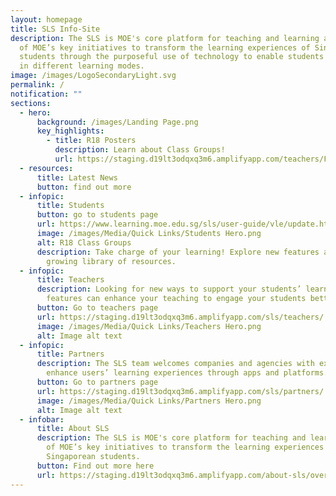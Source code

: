 ```yaml
---
layout: homepage
title: SLS Info-Site
description: The SLS is MOE's core platform for teaching and learning and is one
  of MOE’s key initiatives to transform the learning experiences of Singaporean
  students through the purposeful use of technology to enable students to engage
  in different learning modes.
image: /images/LogoSecondaryLight.svg
permalink: /
notification: ""
sections:
  - hero:
      background: /images/Landing Page.png
      key_highlights:
        - title: R18 Posters
          description: Learn about Class Groups!
          url: https://staging.d19lt3odqxq3m6.amplifyapp.com/teachers/Feature-Highlights/R18posters/
  - resources:
      title: Latest News
      button: find out more
  - infopic:
      title: Students
      button: go to students page
      url: https://www.learning.moe.edu.sg/sls/user-guide/vle/update.html
      image: /images/Media/Quick Links/Students Hero.png
      alt: R18 Class Groups
      description: Take charge of your learning! Explore new features as well as our
        growing library of resources.
  - infopic:
      title: Teachers
      description: Looking for new ways to support your students’ learning? SLS
        features can enhance your teaching to engage your students better!
      button: Go to teachers page
      url: https://staging.d19lt3odqxq3m6.amplifyapp.com/sls/teachers/
      image: /images/Media/Quick Links/Teachers Hero.png
      alt: Image alt text
  - infopic:
      title: Partners
      description: The SLS team welcomes companies and agencies with expertise to
        enhance users’ learning experiences through apps and platforms.
      button: Go to partners page
      url: https://staging.d19lt3odqxq3m6.amplifyapp.com/sls/partners/
      image: /images/Media/Quick Links/Partners Hero.png
      alt: Image alt text
  - infobar:
      title: About SLS
      description: The SLS is MOE's core platform for teaching and learning and is one
        of MOE’s key initiatives to transform the learning experiences of
        Singaporean students.
      button: Find out more here
      url: https://staging.d19lt3odqxq3m6.amplifyapp.com/about-sls/overviewofsls/
---
```

